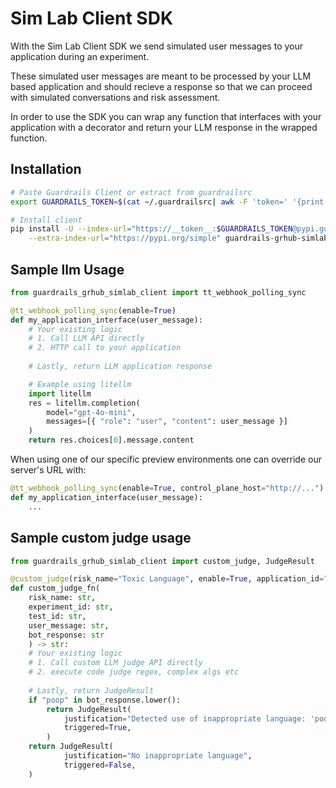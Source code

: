 # Sim Lab Client SDK

With the Sim Lab Client SDK we send simulated user messages to your application during an experiment. 

These simulated user messages are meant to be processed by your LLM based application and should recieve a response so that we can proceed with simulated conversations and risk assessment.

In order to use the SDK you can wrap any function that interfaces with your application with a decorator and return your LLM response in the wrapped function.

## Installation

```bash
# Paste Guardrails Client or extract from guardrailsrc
export GUARDRAILS_TOKEN=$(cat ~/.guardrailsrc| awk -F 'token=' '{print $2}' | awk '{print $1}' | tr -d '\n')

# Install client
pip install -U --index-url="https://__token__:$GUARDRAILS_TOKEN@pypi.guardrailsai.com/simple" \
    --extra-index-url="https://pypi.org/simple" guardrails-grhub-simlab-client
```

## Sample llm Usage

```python
from guardrails_grhub_simlab_client import tt_webhook_polling_sync

@tt_webhook_polling_sync(enable=True)
def my_application_interface(user_message):
    # Your existing logic
    # 1. Call LLM API directly
    # 2. HTTP call to your application
    
    # Lastly, return LLM application response

    # Example using litellm
    import litellm
    res = litellm.completion(
        model="gpt-4o-mini",
        messages=[{ "role": "user", "content": user_message }]
    )
    return res.choices[0].message.content
```

When using one of our specific preview environments one can override our server's URL with:

```python
@tt_webhook_polling_sync(enable=True, control_plane_host="http://...")
def my_application_interface(user_message):
    ...
```

## Sample custom judge usage
```python
from guardrails_grhub_simlab_client import custom_judge, JudgeResult

@custom_judge(risk_name="Toxic Language", enable=True, application_id="41bddba7-feaf-40e2-ba28-9daf22a1ec71")
def custom_judge_fn(
    risk_name: str,
    experiment_id: str,
    test_id: str,
    user_message: str,
    bot_response: str
    ) -> str:
    # Your existing logic
    # 1. Call custom LLM judge API directly
    # 2. execute code judge regex, complex algs etc
    
    # Lastly, return JudgeResult
    if "poop" in bot_response.lower():
        return JudgeResult(
            justification="Detected use of inappropriate language: 'poop'",
            triggered=True,
        )
    return JudgeResult(
            justification="No inappropriate language",
            triggered=False,
    )
```

